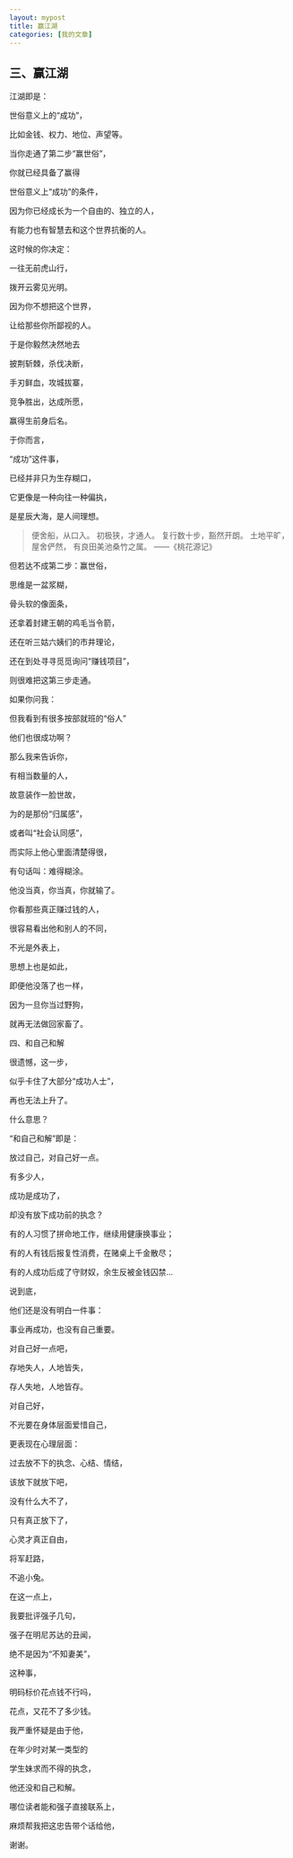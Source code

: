 ```yaml
---
layout: mypost
title: 赢江湖
categories: [我的文章]
---
```



## 三、赢江湖

江湖即是：

世俗意义上的“成功”，

比如金钱、权力、地位、声望等。

当你走通了第二步“赢世俗”，

你就已经具备了赢得

世俗意义上“成功”的条件，

因为你已经成长为一个自由的、独立的人，

有能力也有智慧去和这个世界抗衡的人。

这时候的你决定：

一往无前虎山行，

拨开云雾见光明。

因为你不想把这个世界，

让给那些你所鄙视的人。

于是你毅然决然地去

披荆斩棘，杀伐决断，

手刃鲜血，攻城拔寨，

竞争胜出，达成所愿，

赢得生前身后名。

于你而言，

“成功”这件事，

已经并非只为生存糊口，

它更像是一种向往一种偏执，

是星辰大海，是人间理想。

> 便舍船，从口入。
> 初极狭，才通人。
> 复行数十步，豁然开朗。
> 土地平旷，屋舍俨然，
> 有良田美池桑竹之属。
> ——《桃花源记》

但若达不成第二步：赢世俗，

思维是一盆浆糊，

骨头软的像面条，

还拿着封建王朝的鸡毛当令箭，

还在听三姑六姨们的市井理论，

还在到处寻寻觅觅询问“赚钱项目”，

则很难把这第三步走通。

如果你问我：

但我看到有很多按部就班的“俗人”

他们也很成功啊？

那么我来告诉你，

有相当数量的人，

故意装作一脸世故，

为的是那份“归属感”，

或者叫“社会认同感”，

而实际上他心里面清楚得很，

有句话叫：难得糊涂。

他没当真，你当真，你就输了。

你看那些真正赚过钱的人，

很容易看出他和别人的不同，

不光是外表上，

思想上也是如此，

即便他没落了也一样，

因为一旦你当过野狗，

就再无法做回家畜了。

四、和自己和解

很遗憾，这一步，

似乎卡住了大部分“成功人士”，

再也无法上升了。

什么意思？

“和自己和解”即是：

放过自己，对自己好一点。

有多少人，

成功是成功了，

却没有放下成功前的执念？

有的人习惯了拼命地工作，继续用健康换事业；

有的人有钱后报复性消费，在赌桌上千金散尽；

有的人成功后成了守财奴，余生反被金钱囚禁...

说到底，

他们还是没有明白一件事：

事业再成功，也没有自己重要。

对自己好一点吧，

存地失人，人地皆失，

存人失地，人地皆存。

对自己好，

不光要在身体层面爱惜自己，

更表现在心理层面：

过去放不下的执念、心结、情结，

该放下就放下吧，

没有什么大不了，

只有真正放下了，

心灵才真正自由，

将军赶路，

不追小兔。

在这一点上，

我要批评强子几句，

强子在明尼苏达的丑闻，

绝不是因为“不知妻美”，

这种事，

明码标价花点钱不行吗，

花点，又花不了多少钱。

我严重怀疑是由于他，

在年少时对某一类型的

学生妹求而不得的执念，

他还没和自己和解。

哪位读者能和强子直接联系上，

麻烦帮我把这忠告带个话给他，

谢谢。